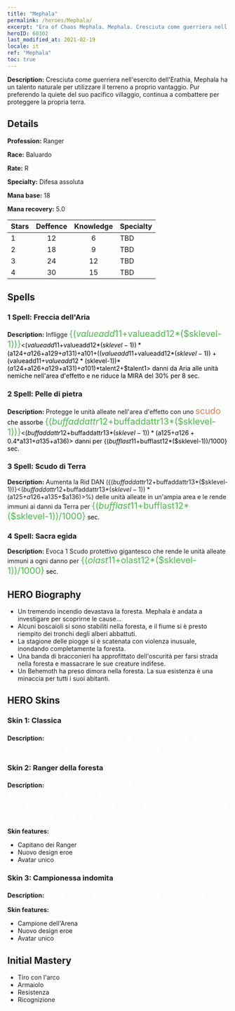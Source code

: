```yaml
---
title: "Mephala"
permalink: /heroes/Mephala/
excerpt: "Era of Chaos Mephala. Mephala. Cresciuta come guerriera nell'esercito dell'Erathia, Mephala ha un talento naturale per utilizzare il terreno a proprio vantaggio. Pur preferendo la quiete del suo pacifico villaggio, continua a combattere per proteggere la propria terra. "
heroID: 60302
last_modified_at: 2021-02-19
locale: it
ref: "Mephala"
toc: true
---
```

 **Description:** Cresciuta come guerriera nell'esercito dell'Erathia, Mephala ha un talento naturale per utilizzare il terreno a proprio vantaggio. Pur preferendo la quiete del suo pacifico villaggio, continua a combattere per proteggere la propria terra. 
## Details
 **Profession:** Ranger

 **Race:** Baluardo

 **Rate:** R

 **Specialty:** Difesa assoluta

 **Mana base:** 18

 **Mana recovery:** 5.0


  | Stars   |    Deffence    |    Knowledge   |      Specialty     |
  |---------|:---------------:|:---------------:|--------------------|
  |    1    | 12 | 6 | TBD |
  |    2    | 18 | 9 | TBD |
  |    3    | 24 | 12 | TBD |
  |    4    | 30 | 15 | TBD |

## Spells
### 1 Spell: Freccia dell'Aria
 **Description:** Infligge <span style="color: #48b946;font-size:20px">{($valueadd11+$valueadd12*($sklevel-1))}</span><span style="color: black"><($valueadd11+$valueadd12*($sklevel-1))*($a124+$a126+$a129+$a131)+$a101+(($valueadd11+$valueadd12*($sklevel-1))+($valueadd11+$valueadd12*($sklevel-1))*($a124+$a126+$a129+$a131)+$a101)*$talent2+$talent1> danni da Aria alle unità nemiche nell'area d'effetto e ne riduce la MIRA del 30% per 8 sec.

### 2 Spell: Pelle di pietra
 **Description:** Protegge le unità alleate nell'area d'effetto con uno <span style="color: #e07c44;font-size:20px">scudo</span><span style="color: black"> che assorbe <span style="color: #48b946;font-size:20px">{($buffaddattr12+$buffaddattr13*($sklevel-1))}</span><span style="color: black"><($buffaddattr12+$buffaddattr13*($sklevel-1))*($a125+$a126+0.4*$a131+$a135+$a136)> danni per {($bufflast11+$bufflast12*($sklevel-1))/1000} sec.

### 3 Spell: Scudo di Terra
 **Description:** Aumenta la Rid DAN ({($buffaddattr12+$buffaddattr13*($sklevel-1))}<($buffaddattr12+$buffaddattr13*($sklevel-1))*($a125+$a126+$a135+$a136)>%) delle unità alleate in un'ampia area e le rende immuni ai danni da Terra per <span style="color: #48b946;font-size:20px">{($bufflast11+$bufflast12*($sklevel-1))/1000}</span><span style="color: black"> sec.

### 4 Spell: Sacra egida
 **Description:** Evoca 1 Scudo protettivo gigantesco che rende le unità alleate immuni a ogni danno per <span style="color: #48b946;font-size:20px">{($olast11+$olast12*($sklevel-1))/1000}</span><span style="color: black"> sec.


## HERO Biography
   - Un tremendo incendio devastava la foresta. Mephala è andata a investigare per scoprirne le cause...
   - Alcuni boscaioli si sono stabiliti nella foresta, e il fiume si è presto riempito dei tronchi degli alberi abbattuti.
   - La stagione delle piogge si è scatenata con violenza inusuale, inondando completamente la foresta.
   - Una banda di bracconieri ha approfittato dell'oscurità per farsi strada nella foresta e massacrare le sue creature indifese.
   - Un Behemoth ha preso dimora nella foresta. La sua esistenza è una minaccia per tutti i suoi abitanti.

## HERO Skins
### Skin 1: **Classica**

 **Description:** <span style="color: #ffffff;font-size:20px">Proteggere i deboli è la mia natura. Il coraggio è lo scudo migliore contro il male! </span>


### Skin 2: **Ranger della foresta**

 **Description:** <span style="color: #ffffff;font-size:20px">Affamata ed esausta, Mephala cadde svenuta nella foresta. Gli animali che aveva difeso con coraggio le portarono frutta e acqua di fonte, per ringraziarla delle sue fatiche. </span>

 **Skin features:** 

   - Capitano dei Ranger
   - Nuovo design eroe
   - Avatar unico

### Skin 3: **Campionessa indomita**

 **Description:** <span style="color: #ffffff;font-size:20px">Eroe tra gli eroi... Campione dell'Arena! </span>

 **Skin features:** 

   - Campione dell'Arena
   - Nuovo design eroe
   - Avatar unico


## Initial Mastery
   - Tiro con l'arco
   - Armaiolo
   - Resistenza
   - Ricognizione
